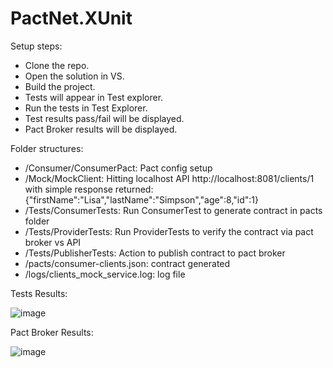 # PactNet.XUnit

Setup steps:

- Clone the repo.
- Open the solution in VS.
- Build the project.
- Tests will appear in Test explorer.
- Run the tests in Test Explorer.
- Test results pass/fail will be displayed.
- Pact Broker results will be displayed.

Folder structures:

- /Consumer/ConsumerPact: Pact config setup
- /Mock/MockClient: Hitting localhost API http://localhost:8081/clients/1 with simple response returned: {"firstName":"Lisa","lastName":"Simpson","age":8,"id":1}
- /Tests/ConsumerTests: Run ConsumerTest to generate contract in pacts folder
- /Tests/ProviderTests: Run ProviderTests to verify the contract via pact broker vs API
- /Tests/PublisherTests: Action to publish contract to pact broker
- /pacts/consumer-clients.json: contract generated
- /logs/clients_mock_service.log: log file

Tests Results:

![image](https://user-images.githubusercontent.com/31697022/129194344-e8b6f088-b5d2-473a-a06b-732ceb806e65.png)

Pact Broker Results:

![image](https://user-images.githubusercontent.com/31697022/129194536-70682030-7dbb-41d4-9f33-667170c923c7.png)


